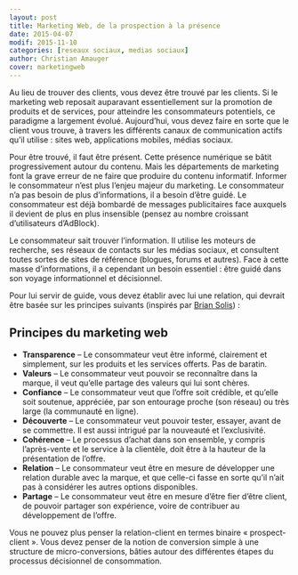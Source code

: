 ```yaml
---
layout: post
title: Marketing Web, de la prospection à la présence
date: 2015-04-07
modif: 2015-11-10
categories: [reseaux sociaux, medias sociaux]
author: Christian Amauger
cover: marketingweb
---
```


<p>
  Au lieu de trouver des clients, vous devez être trouvé par les clients. Si le
  marketing web reposait auparavant essentiellement sur la promotion de produits
  et de services, pour atteindre les consommateurs potentiels, ce paradigme a
  largement évolué. Aujourd’hui, vous devez faire en sorte que le client vous
  trouve, à travers les différents canaux de communication actifs qu’il utilise
  : sites web, applications mobiles, médias sociaux.
</p>

<p>
  Pour être trouvé, il faut être présent. Cette présence numérique se bâtit
  progressivement autour du contenu. Mais les départements de marketing font la
  grave erreur de ne faire que produire du contenu informatif. Informer le
  consommateur n’est plus l’enjeu majeur du marketing. Le consommateur n’a pas
  besoin de plus d’informations, il a besoin d’être guidé. Le consommateur est
  déjà bombardé de messages publicitaires face auxquels il devient de plus en
  plus insensible (pensez au nombre croissant d’utilisateurs d’AdBlock).
</p>
<p>
  Le consommateur sait trouver l’information. Il utilise les moteurs de
  recherche, ses réseaux de contacts sur les médias sociaux, et consultent
  toutes sortes de sites de référence (blogues, forums et autres). Face à cette
  masse d’informations, il a cependant un besoin essentiel : être guidé dans son
  voyage informationnel et décisionnel.
</p>
<p>
  Pour lui servir de guide, vous devez établir avec lui une relation, qui
  devrait être basée sur les principes suivants (inspirés par
  <a href="http://www.briansolis.com/2014/05/guiding-customer-journey/"
    >Brian Solis</a
  >) :
</p>
<h2>Principes du marketing web</h2>
<ul>
  <li>
    <strong>Transparence</strong> – Le consommateur veut être informé,
    clairement et simplement, sur les produits et les services offerts. Pas de
    baratin.
  </li>
  <li>
    <strong>Valeurs</strong> – Le consommateur veut pouvoir se reconnaître dans
    la marque, il veut qu’elle partage des valeurs qui lui sont chères.
  </li>
  <li>
    <strong>Confiance</strong> – Le consommateur veut que l’offre soit crédible,
    et qu’elle soit soutenue, appréciée, par son entourage proche (son réseau)
    ou très large (la communauté en ligne).
  </li>
  <li>
    <strong>Découverte</strong> – Le consommateur veut pouvoir tester, essayer,
    avant de se commettre. Il est aussi intrigué par la nouveauté et
    l’exclusivité.
  </li>
  <li>
    <strong>Cohérence</strong> – Le processus d’achat dans son ensemble, y
    compris l’après-vente et le service à la clientèle, doit être à la hauteur
    de la présentation de l’offre.
  </li>
  <li>
    <strong>Relation</strong> – Le consommateur veut être en mesure de
    développer une relation durable avec la marque, et que celle-ci fasse en
    sorte qu’il n’ait pas à considérer les autres options disponibles.
  </li>
  <li>
    <strong>Partage</strong> – Le consommateur veut être en mesure d’être fier
    d’être client, de pouvoir partager son expérience, voire de contribuer au
    développement de l’offre.
  </li>
</ul>
<p>
  Vous ne pouvez plus penser la relation-client en termes binaire «
  prospect-client ». Vous devez penser de la notion de conversion simple à une
  structure de micro-conversions, bâties autour des différentes étapes du
  processus décisionnel de consommation.
</p>
